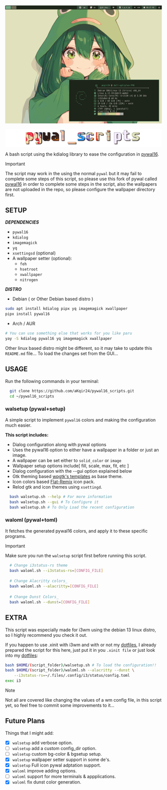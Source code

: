 ![Prev](prev.gif)

<img src="thumb.png" align="center"></img>

A bash script using the kdialog library to ease the configuration in [pywal16](https://github.com/eylles/pywal16).

> [!important] 
> The script may work in the using the normal `pywal` but it may fail to complete some steps of this script, so please use this fork of pywal called [pywal16](https://github.com/eylles/pywal16) in order to complete some steps in the script, also the wallpapers are not uploaded in the repo, so please configure the wallpaper directory first.

## SETUP
_**DEPENDENCIES**_
- `pywal16`
- `kdialog`
- `imagemagick`
- `yq`
- `xsettingsd` (optional)
- A wallpaper setter (optional):
  - `feh`
  - `hsetroot`
  - `xwallpaper`
  - `nitrogen`
 
_**DISTRO**_
  - Debian ( or Other Debian based distro )
  ```bash
  sudo apt install kdialog pipx yq imagemagick xwallpaper
  pipx install pywal16
  ```

  - Arch / AUR
  ```bash
  # You can use something else that works for you like paru
  yay -S kdialog pywal16 yq imagemagick xwallpaper
  ```
Other linux based distro might be different, so it may take to update this `README.md` file...
To load the changes set from the GUI...
<br>
## USAGE
Run the following commands in your terminal:
```bash
  git clone https://github.com/aKqir24/pywal16_scripts.git
  cd ~/pywal16_scripts
```
### walsetup (pywal+setup)
A simple script to implement `pywal16` colors and making the configuration much easier.

**This script includes:**
- Dialog configuration along with pywal options
- Uses the pywal16 option to either have a wallpaper in a folder or just an image.
- A wallpaper can be set either to `solid_color` or `image`
- Wallpaper setup options include[ fill, scale, max, fit, etc ]
- Dialog configuration with the --gui option explained below 
- Gtk theming based [wpgtk's templates](https://github.com/deviantfero/wpgtk-templates) as base theme.
- Icon colors based [Flat-Remix](https://github.com/daniruiz/Flat-Remix) icon pack.
- Relod gtk and icon themes using `xsettingd`.

```bash
  bash walsetup.sh --help # For more information 
  bash walsetup.sh --gui # To Configure it
  bash walsetup.sh # To Only Load the recent configuration
```

### waloml (pywal+toml)
It fetches the generated pywal16 colors, and apply it to these specific programs.
> [!Important]
> Make sure you run the `walsetup` script first before running this script.
```bash
  # Change i3status-rs theme
  bash waloml.sh --i3status-rs=[CONFIG_FILE]

  # Change Alacritty colors_
  bash waloml.sh --alacritty=[CONFIG_FILE]

  # Change Dunst Colors_
  bash waloml.sh --dunst=[CONFIG_FILE]
```

## EXTRA
This script was especially made for i3wm using the debian 13 linux distro, so I highly recommend you check it out.

If you happen to use .xinit with i3wm and with or not my [dotfiles](https://aKqir24/.files), I already prepared the script for this here, just put it in you `.xinit file` or just look into my [dotfiles](https://aKqir24/.files):

```bash
bash $HOME/(script_folder)/walsetup.sh # To load the configuration!!
bash $HOME/(script_folder)/waloml.sh --alacritty --dunst \
	--i3status-rs=~/.files/.config/i3/status/config.toml
exec i3
```
> [!note]
> Not all are covered like changing the values of a wm config file, in this script yet, so feel free to commit some improvements to it...

## Future Plans
Things that I might add:
- [x] `walsetup` add verbose option.
- [ ] `walsetup` add a custom config_dir option.
- [ ] `walsetup` custom bg-color & bgsetup setup.
- [x] `walsetup` wallpaper setter support in some de's.
- [x] `walsetup` Full icon pywal adptation support.
- [x] `waloml` improve adding options.
- [ ] `waloml` support for more terminals & appplications.
- [x] `waloml` fix dunst color generation.
